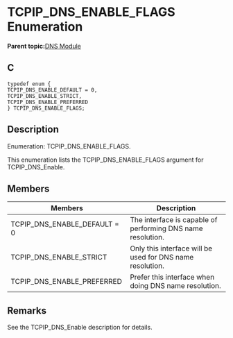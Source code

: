 # TCPIP\_DNS\_ENABLE\_FLAGS Enumeration

**Parent topic:**[DNS Module](GUID-D15C8F84-C30C-451F-8AB7-F8E62AD494C2.md)

## C

```
typedef enum {
TCPIP_DNS_ENABLE_DEFAULT = 0,
TCPIP_DNS_ENABLE_STRICT,
TCPIP_DNS_ENABLE_PREFERRED
} TCPIP_DNS_ENABLE_FLAGS;
```

## Description

Enumeration: TCPIP\_DNS\_ENABLE\_FLAGS.

This enumeration lists the TCPIP\_DNS\_ENABLE\_FLAGS argument for TCPIP\_DNS\_Enable.

## Members

|Members|Description|
|-------|-----------|
|TCPIP\_DNS\_ENABLE\_DEFAULT = 0|The interface is capable of performing DNS name resolution.|
|TCPIP\_DNS\_ENABLE\_STRICT|Only this interface will be used for DNS name resolution.|
|TCPIP\_DNS\_ENABLE\_PREFERRED|Prefer this interface when doing DNS name resolution.|

## Remarks

See the TCPIP\_DNS\_Enable description for details.

